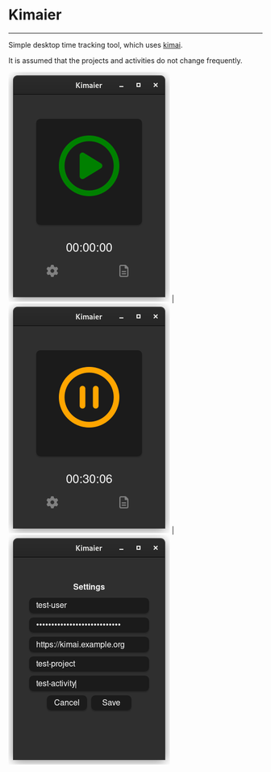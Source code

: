# Kimaier
---

Simple desktop time tracking tool, which uses [kimai](https://www.kimai.org/de/).

It is assumed that the projects and activities do not change frequently.

![start](/docs/start.png) | ![pause](/docs/pause.png) | ![settings](/docs/settings.png)

